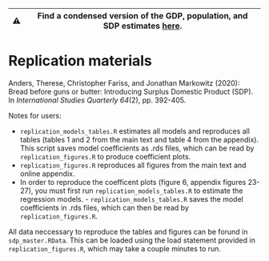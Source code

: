 |:warning: | Find a condensed version of the GDP, population, and SDP estimates [here](https://github.com/thereseanders/gdppc_pop_gdp). |
| --- | --- |

# Replication materials

Anders, Therese, Christopher Fariss, and Jonathan Markowitz (2020): Bread before guns or butter: Introducing Surplus Domestic Product (SDP). In *International Studies Quarterly 64*(2), pp. 392-405.

Notes for users: 

- `replication_models_tables.R` estimates all models and reproduces all tables (tables 1 and 2 from the main text and table 4 from the appendix). This script saves model coefficients as .rds files, which can be read by `replication_figures.R` to produce coefficient plots.
- `replication_figures.R` reproduces all figures from the main text and online appendix.
- In order to reproduce the coefficent plots (figure 6, appendix figures 23-27), you must first run `replication_models_tables.R` to estimate the regression models. - `replication_models_tables.R` saves the model coefficients in .rds files, which can then be read by `replication_figures.R`.

All data neccessary to reproduce the tables and figures can be forund in `sdp_master.RData`. This can be loaded using the load statement provided in `replication_figures.R`, which may take a couple minutes to run.
